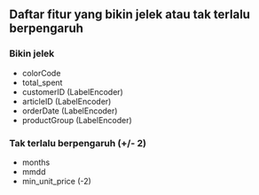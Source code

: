 ## Daftar fitur yang bikin jelek atau tak terlalu berpengaruh

### Bikin jelek
- colorCode
- total_spent
- customerID (LabelEncoder)
- articleID (LabelEncoder)
- orderDate (LabelEncoder)
- productGroup (LabelEncoder)

### Tak terlalu berpengaruh (+/- 2)
- months
- mmdd
- min_unit_price (-2)
